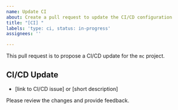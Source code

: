 ```yaml
---
name: Update CI
about: Create a pull request to update the CI/CD configuration
title: "[CI] "
labels: 'type: ci, status: in-progress'
assignees: ''

---
```


This pull request is to propose a CI/CD update for the `mc` project.

## CI/CD Update

- [link to CI/CD issue] or [short description]

Please review the changes and provide feedback.
